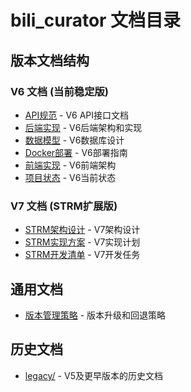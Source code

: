 # bili_curator 文档目录

## 版本文档结构

### V6 文档 (当前稳定版)
- [API规范](v6/API_SPECIFICATION.md) - V6 API接口文档
- [后端实现](v6/BACKEND_IMPLEMENTATION.md) - V6后端架构和实现
- [数据模型](v6/DATA_MODEL_DESIGN.md) - V6数据库设计
- [Docker部署](v6/DEPLOY_WITH_DOCKER.md) - V6部署指南
- [前端实现](v6/FRONTEND_IMPLEMENTATION.md) - V6前端架构
- [项目状态](v6/PROJECT_STATUS.md) - V6当前状态

### V7 文档 (STRM扩展版)
- [STRM架构设计](v7/STRM_ARCHITECTURE_DESIGN.md) - V7架构设计
- [STRM实现方案](v7/STRM_IMPLEMENTATION_PLAN.md) - V7实现计划
- [STRM开发清单](v7/STRM_DEVELOPMENT_CHECKLIST.md) - V7开发任务

## 通用文档
- [版本管理策略](VERSION_MANAGEMENT_STRATEGY.md) - 版本升级和回退策略

## 历史文档
- [legacy/](legacy/) - V5及更早版本的历史文档

